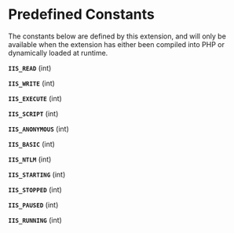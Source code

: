 Predefined Constants
====================

The constants below are defined by this extension, and will only be
available when the extension has either been compiled into PHP or
dynamically loaded at runtime.

**`IIS_READ`** (<span class="type">int</span>)  
<span class="simpara"> </span>

**`IIS_WRITE`** (<span class="type">int</span>)  
<span class="simpara"> </span>

**`IIS_EXECUTE`** (<span class="type">int</span>)  
<span class="simpara"> </span>

**`IIS_SCRIPT`** (<span class="type">int</span>)  
<span class="simpara"> </span>

**`IIS_ANONYMOUS`** (<span class="type">int</span>)  
<span class="simpara"> </span>

**`IIS_BASIC`** (<span class="type">int</span>)  
<span class="simpara"> </span>

**`IIS_NTLM`** (<span class="type">int</span>)  
<span class="simpara"> </span>

**`IIS_STARTING`** (<span class="type">int</span>)  
<span class="simpara"> </span>

**`IIS_STOPPED`** (<span class="type">int</span>)  
<span class="simpara"> </span>

**`IIS_PAUSED`** (<span class="type">int</span>)  
<span class="simpara"> </span>

**`IIS_RUNNING`** (<span class="type">int</span>)  
<span class="simpara"> </span>
